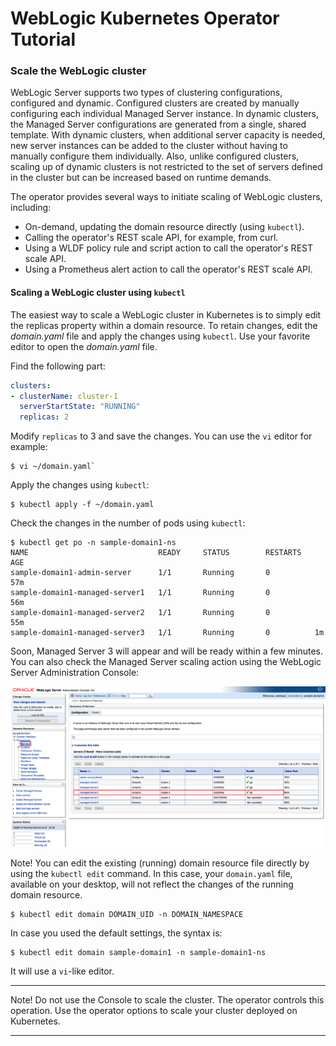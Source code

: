 # WebLogic Kubernetes Operator Tutorial #

### Scale the WebLogic cluster  ###

WebLogic Server supports two types of clustering configurations, configured and dynamic. Configured clusters are created by manually configuring each individual Managed Server instance. In dynamic clusters, the Managed Server configurations are generated from a single, shared template.  With dynamic clusters, when additional server capacity is needed, new server instances can be added to the cluster without having to manually configure them individually. Also, unlike configured clusters, scaling up of dynamic clusters is not restricted to the set of servers defined in the cluster but can be increased based on runtime demands.

The operator provides several ways to initiate scaling of WebLogic clusters, including:

- On-demand, updating the domain resource directly (using `kubectl`).
- Calling the operator's REST scale API, for example, from curl.
- Using a WLDF policy rule and script action to call the operator's REST scale API.
- Using a Prometheus alert action to call the operator's REST scale API.

#### Scaling a WebLogic cluster using `kubectl`  ####

The easiest way to scale a WebLogic cluster in Kubernetes is to simply edit the replicas property within a domain resource.  To retain changes, edit the *domain.yaml* file and apply the changes using `kubectl`. Use your favorite editor to open the *domain.yaml* file.

Find the following part:
```yaml
clusters:
- clusterName: cluster-1
  serverStartState: "RUNNING"
  replicas: 2
```
Modify `replicas` to 3 and save the changes. You can use the `vi` editor for example:
```shell
$ vi ~/domain.yaml`
```
Apply the changes using `kubectl`:
```shell
$ kubectl apply -f ~/domain.yaml
```
Check the changes in the number of pods using `kubectl`:
```shell
$ kubectl get po -n sample-domain1-ns
NAME                             READY     STATUS        RESTARTS   AGE
sample-domain1-admin-server      1/1       Running       0          57m
sample-domain1-managed-server1   1/1       Running       0          56m
sample-domain1-managed-server2   1/1       Running       0          55m
sample-domain1-managed-server3   1/1       Running       0          1m
```
Soon, Managed Server 3 will appear and will be ready within a few minutes. You can also check the Managed Server scaling action using the WebLogic Server Administration Console:

![alt text](../images/scaling/check.on.console.png)

Note! You can edit the existing (running) domain resource file directly by using the `kubectl edit` command. In this case, your `domain.yaml` file, available on your desktop, will not reflect the changes of the running domain resource.

```shell
$ kubectl edit domain DOMAIN_UID -n DOMAIN_NAMESPACE
```
In case you used the default settings, the syntax is:

```shell
$ kubectl edit domain sample-domain1 -n sample-domain1-ns
```
It will use a `vi`-like editor.

---
Note! Do not use the Console to scale the cluster. The operator controls this operation. Use the operator options to scale your cluster deployed on Kubernetes.

---
